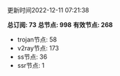 更新时间2022-12-11 07:21:38

**总订阅: 73**
**总节点: 998**
**有效节点: 268**
- trojan节点: 58
- v2ray节点: 173
- ss节点: 36
- ssr节点: 1
